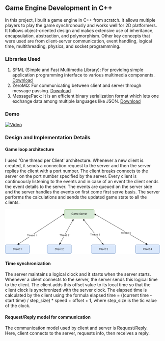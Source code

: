 ## Game Engine Development in C++

In this project, I built a game engine in C++ from scratch. It allows multiple players to play the game synchronously and works well for 2D platformers. It follows object-oriented design and makes extensive use of inheritance, encapsulation, abstraction, and polymorphism. Other key concepts that were used are from client-server communication, event handling, logical time, multithreading, physics, and socket programmning.

### Libraries Used
1. SFML (Simple and Fast Multimedia Library): For providing simple application programming interface to various multimedia components. [Download](https://www.sfml-dev.org/download.php)
2. ZeroMQ: For communicating between client and server through message passing. [Download](https://github.com/zeromq/cppzmq)
3. MessagePack: It is an efficient binary serialization format which lets one exchange data among multiple languages like JSON. [Download](https://github.com/msgpack/msgpack-c/tree/cpp_master)

### Demo
[![Video](http://i3.ytimg.com/vi/kHGyrkUsC4k/maxresdefault.jpg)](https://www.youtube.com/watch?v=kHGyrkUsC4k)

### Design and Implementation Details

#### Game loop architecture
I used 'One thread per Client' architecture. Whenever a new client is created, it sends a connection request to the server and then the server replies the client with a port number. The client breaks connects to the server on the port number specified by the server. Every client is continuously listening to the events and in case of an event the client sends the event details to the server. The events are queued on the server side and the server handles the events on first come first serve basis. The server performs the calculations and sends the updated game state to all the clients.

![Image](game-loop-architecture.PNG)

#### Time synchronization
The server maintains a logical clock and it starts when the server starts. Whenever a client connects to the server, the server sends this logical time to the client. The client adds this offset value to its local time so that the client clock is synchronized with the server clock. The elapsed time is calculated by the client using the formula elapsed time = ((current time - start time) / step_size) * speed + offset + 1, where step_size is the tic value of the clock.


#### Request/Reply model for communication
The communication model used by client and server is Request/Reply. Here, client connects to the server, requests info, then receives a reply.

